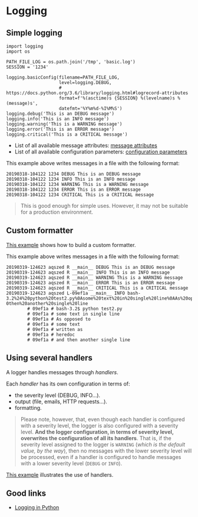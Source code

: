 # Logging

## Simple logging

    import logging
    import os

    PATH_FILE_LOG = os.path.join('/tmp', 'basic.log')
    SESSION = '1234'

    logging.basicConfig(filename=PATH_FILE_LOG,
                        level=logging.DEBUG,
                        # https://docs.python.org/3.6/library/logging.html#logrecord-attributes
                        format=f'%(asctime)s {SESSION} %(levelname)s %(message)s',
                        datefmt='%Y%m%d-%I%M%S')
    logging.debug('This is an DEBUG message')
    logging.info('This is an INFO message')
    logging.warning('This is a WARNING message')
    logging.error('This is an ERROR message')
    logging.critical('This is a CRITICAL message')

* List of all available message attributes: [message attributes](https://docs.python.org/3.6/library/logging.html#logrecord-attributes)
* List of all available configuration parameters: [configuration parameters](https://docs.python.org/3.6/library/logging.html#logging.basicConfig)

This example above writes messages in a file with the following format:

    20190318-104122 1234 DEBUG This is an DEBUG message
    20190318-104122 1234 INFO This is an INFO message
    20190318-104122 1234 WARNING This is a WARNING message
    20190318-104122 1234 ERROR This is an ERROR message
    20190318-104122 1234 CRITICAL This is a CRITICAL message

> This is good enough for simple uses. However, it may not be suitable for a production environment.

## Custom formatter

[This example](code/logging_formatter.py) shows how to build a custom formatter.

This example above writes messages in a file with the following format:

    20190319-124623 aqszed R __main__ DEBUG This is an DEBUG message
    20190319-124623 aqszed R __main__ INFO This is an INFO message
    20190319-124623 aqszed R __main__ WARNING This is a WARNING message
    20190319-124623 aqszed R __main__ ERROR This is an ERROR message
    20190319-124623 aqszed R __main__ CRITICAL This is a CRITICAL message
    20190319-124623 aqszed L-09ef1a __main__ INFO bash-3.2%24%20python%20test2.py%0Asome%20text%20in%20single%20line%0AAs%20opposed%20to%0Asome%20text%0Awritten%20as%0Aheredoc%0Aand%2
    0then%20another%20single%20line
            # 09ef1a # bash-3.2$ python test2.py
            # 09ef1a # some text in single line
            # 09ef1a # As opposed to
            # 09ef1a # some text
            # 09ef1a # written as
            # 09ef1a # heredoc
            # 09ef1a # and then another single line

## Using several handlers

A logger handles messages through _handlers_.

Each _handler_ has its own configuration in terms of:

* the severity level (DEBUG, INFO...).
* output (file, emails, HTTP requests...).
* formatting.

> Please note, however, that, even though each handler is configured with a severity level, the logger is also configured with a severity level. **And the logger configuration, in terms of severity level, overwrites the configuration of all its handlers**. That is, if the severity level assigned to the logger is `WARNING` (_which is the default value, by the way_), then no messages with the lower severity level will be processed, even if a handler is configured to handle messages with a lower severity level (`DEBUG` or `INFO`).

[This example](code/logging_levels.py) illustrates the use of handlers.

## Good links

* [Logging in Python](https://realpython.com/python-logging/)
